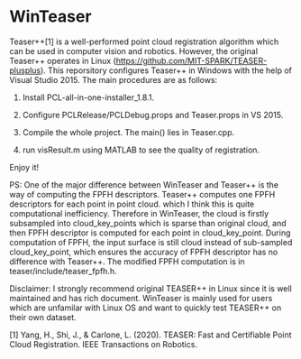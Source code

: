 # WinTeaser
Teaser++[1] is a well-performed point cloud registration algorithm which can be used in computer vision and robotics. However, the original Teaser++ operates in Linux (https://github.com/MIT-SPARK/TEASER-plusplus). This reporsitory configures Teaser++ in Windows with the help of Visual Studio 2015. The main procedures are as follows:

1. Install PCL-all-in-one-installer_1.8.1. 

2. Configure PCLRelease/PCLDebug.props and Teaser.props in VS 2015. 

3. Compile the whole project. The main() lies in Teaser.cpp. 

4. run visResult.m using MATLAB to see the quality of registration. 

Enjoy it! 

PS: One of the major difference between WinTeaser and Teaser++ is the way of computing the FPFH descriptors. Teaser++ computes one FPFH descriptors for each point in point cloud. which I think this is quite computational inefficiency. Therefore in WinTeaser, the cloud is firstly subsampled into cloud_key_points which is sparse than original cloud, and then FPFH descriptor is computed for each point in cloud_key_point. During computation of FPFH, the input surface is still cloud instead of sub-sampled cloud_key_point, which ensures the accuracy of FPFH descriptor has no difference with Teaser++. The modified FPFH computation is in teaser/include/teaser_fpfh.h. 

Disclaimer: I strongly recommend original TEASER++ in Linux since it is well maintained and has rich document. WinTeaser is mainly used for users which are unfamilar with Linux OS and want to quickly test TEASER++ on their own dataset. 

[1] Yang, H., Shi, J., & Carlone, L. (2020). TEASER: Fast and Certifiable Point Cloud Registration. IEEE Transactions on Robotics.
